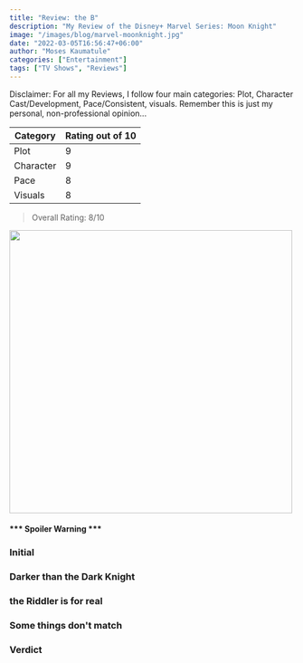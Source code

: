 ```yaml
---
title: "Review: the B"
description: "My Review of the Disney+ Marvel Series: Moon Knight"
image: "/images/blog/marvel-moonknight.jpg"
date: "2022-03-05T16:56:47+06:00"
author: "Moses Kaumatule"
categories: ["Entertainment"]
tags: ["TV Shows", "Reviews"]
---
```


Disclaimer: For all my Reviews, I follow four main categories: Plot, Character Cast/Development, Pace/Consistent, visuals. Remember this is just my personal, non-professional opinion...

Category | Rating out of 10
------------ | ------------
Plot | 9
Character | 9
Pace | 8
Visuals | 8

> Overall Rating: 8/10
<!-- <cite>My Rating</cite> -->

<a href="http://www.youtube.com/watch?feature=player_embedded&v=mqqft2x_Aa4
" target="_blank" id="pointer"><img src="http://img.youtube.com/vi/mqqft2x_Aa4/0.jpg" width="500" id="pointer"/></a>

<h4 id='spoiler'>*** Spoiler Warning ***</h4>

### Initial

### Darker than the Dark Knight

### the Riddler is for real

### Some things don't match

### Verdict


